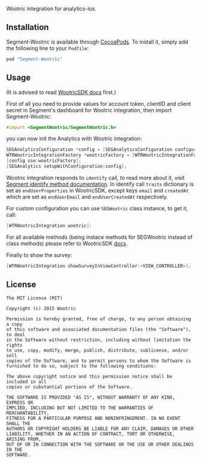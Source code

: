 Wootric integration for analytics-ios.

## Installation

Segment-Wootric is available through [CocoaPods](http://cocoapods.org). To install
it, simply add the following line to your `Podfile`:

```ruby
pod "Segment-Wootric"
```

## Usage

(It is advised to read [WootricSDK docs](https://github.com/Wootric/WootricSDK-iOS) first.)

First of all you need to provide values for account token, clientID and client secret in Segment's dashboard for Wootric integration, then import Segment-Wootric:

```objective-c
#import <SegmentWootric/SegmentWootric.h>
```

you can now init the Analytics with Wootric integration:

```objective-c
SEGAnalyticsConfiguration *config = [SEGAnalyticsConfiguration configurationWithWriteKey:@"YOUR_WRITE_KEY"];
WTRWootricIntegrationFactory *wootricFactory = [WTRWootricIntegrationFactory instance];
[config use:wootricFactory];
[SEGAnalytics setupWithConfiguration:config];
```

Wootric integration responds to ```identify``` call, to read more about it, visit [Segment identify method documentation](https://segment.com/docs/libraries/ios/#identify).
In identify call ```traits``` dictionary is set as ```endUserProperties``` in WootricSDK,  except keys ```email``` and ```createdAt``` which are set as ```endUserEmail``` and ```endUserCreatedAt``` respectively.

For custom configuration you can use ```SEGWootric``` class instance, to get it, call:
```objectivec
[WTRWootricIntegration wootric];
```
For all available methods (being instace methods for SEGWootric instead of class methods) please refer to WootricSDK [docs](https://github.com/Wootric/WootricSDK-iOS).

Finally to show the survey:

```objectivec
[WTRWootricIntegration showSurveyInViewController:<VIEW_CONTROLLER>];
```

## License

```
The MIT License (MIT)

Copyright (c) 2015 Wootric

Permission is hereby granted, free of charge, to any person obtaining a copy
of this software and associated documentation files (the "Software"), to deal
in the Software without restriction, including without limitation the rights
to use, copy, modify, merge, publish, distribute, sublicense, and/or sell
copies of the Software, and to permit persons to whom the Software is
furnished to do so, subject to the following conditions:

The above copyright notice and this permission notice shall be included in all
copies or substantial portions of the Software.

THE SOFTWARE IS PROVIDED "AS IS", WITHOUT WARRANTY OF ANY KIND, EXPRESS OR
IMPLIED, INCLUDING BUT NOT LIMITED TO THE WARRANTIES OF MERCHANTABILITY,
FITNESS FOR A PARTICULAR PURPOSE AND NONINFRINGEMENT. IN NO EVENT SHALL THE
AUTHORS OR COPYRIGHT HOLDERS BE LIABLE FOR ANY CLAIM, DAMAGES OR OTHER
LIABILITY, WHETHER IN AN ACTION OF CONTRACT, TORT OR OTHERWISE, ARISING FROM,
OUT OF OR IN CONNECTION WITH THE SOFTWARE OR THE USE OR OTHER DEALINGS IN THE
SOFTWARE.
```

